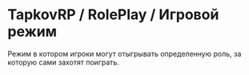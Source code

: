 <h1>TapkovRP / RolePlay / Игровой режим</h1>
Режим в котором игроки могут отыгрывать определенную роль, за которую сами захотят поиграть.
